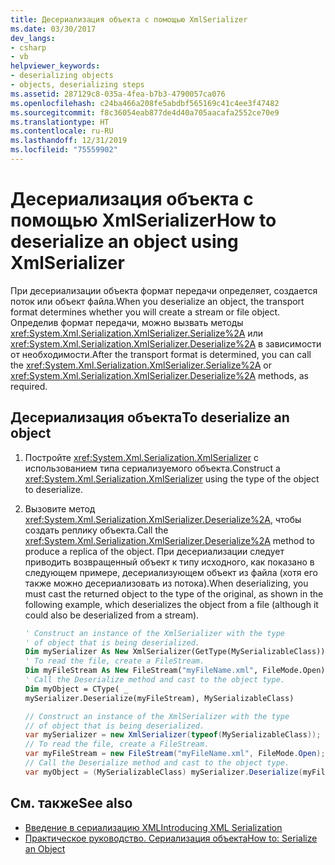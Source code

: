 ```yaml
---
title: Десериализация объекта с помощью XmlSerializer
ms.date: 03/30/2017
dev_langs:
- csharp
- vb
helpviewer_keywords:
- deserializing objects
- objects, deserializing steps
ms.assetid: 287129c8-035a-4fea-b7b3-4790057ca076
ms.openlocfilehash: c24ba466a208fe5abdbf565169c41c4ee3f47482
ms.sourcegitcommit: f8c36054eab877de4d40a705aacafa2552ce70e9
ms.translationtype: HT
ms.contentlocale: ru-RU
ms.lasthandoff: 12/31/2019
ms.locfileid: "75559902"
---
```

# <a name="how-to-deserialize-an-object-using-xmlserializer"></a><span data-ttu-id="bf430-102">Десериализация объекта с помощью XmlSerializer</span><span class="sxs-lookup"><span data-stu-id="bf430-102">How to deserialize an object using XmlSerializer</span></span>

<span data-ttu-id="bf430-103">При десериализации объекта формат передачи определяет, создается поток или объект файла.</span><span class="sxs-lookup"><span data-stu-id="bf430-103">When you deserialize an object, the transport format determines whether you will create a stream or file object.</span></span> <span data-ttu-id="bf430-104">Определив формат передачи, можно вызвать методы <xref:System.Xml.Serialization.XmlSerializer.Serialize%2A> или <xref:System.Xml.Serialization.XmlSerializer.Deserialize%2A> в зависимости от необходимости.</span><span class="sxs-lookup"><span data-stu-id="bf430-104">After the transport format is determined, you can call the <xref:System.Xml.Serialization.XmlSerializer.Serialize%2A> or <xref:System.Xml.Serialization.XmlSerializer.Deserialize%2A> methods, as required.</span></span>

## <a name="to-deserialize-an-object"></a><span data-ttu-id="bf430-105">Десериализация объекта</span><span class="sxs-lookup"><span data-stu-id="bf430-105">To deserialize an object</span></span>

1. <span data-ttu-id="bf430-106">Постройте <xref:System.Xml.Serialization.XmlSerializer> с использованием типа сериализуемого объекта.</span><span class="sxs-lookup"><span data-stu-id="bf430-106">Construct a <xref:System.Xml.Serialization.XmlSerializer> using the type of the object to deserialize.</span></span>

1. <span data-ttu-id="bf430-107">Вызовите метод <xref:System.Xml.Serialization.XmlSerializer.Deserialize%2A>, чтобы создать реплику объекта.</span><span class="sxs-lookup"><span data-stu-id="bf430-107">Call the <xref:System.Xml.Serialization.XmlSerializer.Deserialize%2A> method to produce a replica of the object.</span></span> <span data-ttu-id="bf430-108">При десериализации следует приводить возвращенный объект к типу исходного, как показано в следующем примере, десериализующем объект из файла (хотя его также можно десериализовать из потока).</span><span class="sxs-lookup"><span data-stu-id="bf430-108">When deserializing, you must cast the returned object to the type of the original, as shown in the following example, which deserializes the object from a file (although it could also be deserialized from a stream).</span></span>

    ```vb
    ' Construct an instance of the XmlSerializer with the type
    ' of object that is being deserialized.
    Dim mySerializer As New XmlSerializer(GetType(MySerializableClass))
    ' To read the file, create a FileStream.
    Dim myFileStream As New FileStream("myFileName.xml", FileMode.Open)
    ' Call the Deserialize method and cast to the object type.
    Dim myObject = CType( _
    mySerializer.Deserialize(myFileStream), MySerializableClass)
    ```

    ```csharp
    // Construct an instance of the XmlSerializer with the type
    // of object that is being deserialized.
    var mySerializer = new XmlSerializer(typeof(MySerializableClass));
    // To read the file, create a FileStream.
    var myFileStream = new FileStream("myFileName.xml", FileMode.Open);
    // Call the Deserialize method and cast to the object type.
    var myObject = (MySerializableClass) mySerializer.Deserialize(myFileStream)
    ```

## <a name="see-also"></a><span data-ttu-id="bf430-109">См. также</span><span class="sxs-lookup"><span data-stu-id="bf430-109">See also</span></span>

- [<span data-ttu-id="bf430-110">Введение в сериализацию XML</span><span class="sxs-lookup"><span data-stu-id="bf430-110">Introducing XML Serialization</span></span>](introducing-xml-serialization.md)
- [<span data-ttu-id="bf430-111">Практическое руководство. Сериализация объекта</span><span class="sxs-lookup"><span data-stu-id="bf430-111">How to: Serialize an Object</span></span>](how-to-serialize-an-object.md)
